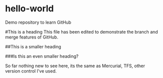 # hello-world
Demo repository to learn GitHub

#This is a heading
This file has been edited to demonstrate the branch and merge features of GitHub.  

##This is a smaller heading

###Is this an even smaller heading?

So far nothing new to see here, its the same as Mercurial, TFS, other version control I've used.

